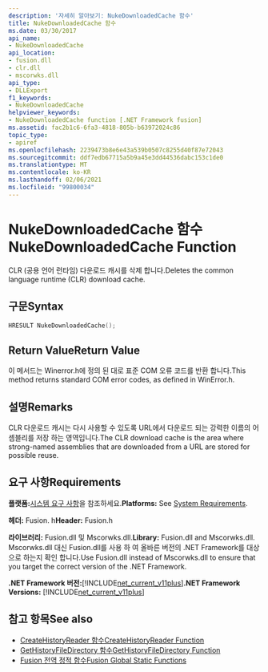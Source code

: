 ```yaml
---
description: '자세히 알아보기: NukeDownloadedCache 함수'
title: NukeDownloadedCache 함수
ms.date: 03/30/2017
api_name:
- NukeDownloadedCache
api_location:
- fusion.dll
- clr.dll
- mscorwks.dll
api_type:
- DLLExport
f1_keywords:
- NukeDownloadedCache
helpviewer_keywords:
- NukeDownloadedCache function [.NET Framework fusion]
ms.assetid: fac2b1c6-6fa3-4818-805b-b63972024c86
topic_type:
- apiref
ms.openlocfilehash: 2239473b8e6e43a539b0507c8255d40f87e72043
ms.sourcegitcommit: ddf7edb67715a5b9a45e3dd44536dabc153c1de0
ms.translationtype: MT
ms.contentlocale: ko-KR
ms.lasthandoff: 02/06/2021
ms.locfileid: "99800034"
---
```

# <a name="nukedownloadedcache-function"></a><span data-ttu-id="5f9e5-103">NukeDownloadedCache 함수</span><span class="sxs-lookup"><span data-stu-id="5f9e5-103">NukeDownloadedCache Function</span></span>

<span data-ttu-id="5f9e5-104">CLR (공용 언어 런타임) 다운로드 캐시를 삭제 합니다.</span><span class="sxs-lookup"><span data-stu-id="5f9e5-104">Deletes the common language runtime (CLR) download cache.</span></span>  
  
## <a name="syntax"></a><span data-ttu-id="5f9e5-105">구문</span><span class="sxs-lookup"><span data-stu-id="5f9e5-105">Syntax</span></span>  
  
```cpp  
HRESULT NukeDownloadedCache();  
```  
  
## <a name="return-value"></a><span data-ttu-id="5f9e5-106">Return Value</span><span class="sxs-lookup"><span data-stu-id="5f9e5-106">Return Value</span></span>  

 <span data-ttu-id="5f9e5-107">이 메서드는 Winerror.h에 정의 된 대로 표준 COM 오류 코드를 반환 합니다.</span><span class="sxs-lookup"><span data-stu-id="5f9e5-107">This method returns standard COM error codes, as defined in WinError.h.</span></span>  
  
## <a name="remarks"></a><span data-ttu-id="5f9e5-108">설명</span><span class="sxs-lookup"><span data-stu-id="5f9e5-108">Remarks</span></span>  

 <span data-ttu-id="5f9e5-109">CLR 다운로드 캐시는 다시 사용할 수 있도록 URL에서 다운로드 되는 강력한 이름의 어셈블리를 저장 하는 영역입니다.</span><span class="sxs-lookup"><span data-stu-id="5f9e5-109">The CLR download cache is the area where strong-named assemblies that are downloaded from a URL are stored for possible reuse.</span></span>  
  
## <a name="requirements"></a><span data-ttu-id="5f9e5-110">요구 사항</span><span class="sxs-lookup"><span data-stu-id="5f9e5-110">Requirements</span></span>  

 <span data-ttu-id="5f9e5-111">**플랫폼:**[시스템 요구 사항](../../get-started/system-requirements.md)을 참조하세요.</span><span class="sxs-lookup"><span data-stu-id="5f9e5-111">**Platforms:** See [System Requirements](../../get-started/system-requirements.md).</span></span>  
  
 <span data-ttu-id="5f9e5-112">**헤더:** Fusion. h</span><span class="sxs-lookup"><span data-stu-id="5f9e5-112">**Header:** Fusion.h</span></span>  
  
 <span data-ttu-id="5f9e5-113">**라이브러리:** Fusion.dll 및 Mscorwks.dll.</span><span class="sxs-lookup"><span data-stu-id="5f9e5-113">**Library:** Fusion.dll and Mscorwks.dll.</span></span> <span data-ttu-id="5f9e5-114">Mscorwks.dll 대신 Fusion.dll를 사용 하 여 올바른 버전의 .NET Framework를 대상으로 하는지 확인 합니다.</span><span class="sxs-lookup"><span data-stu-id="5f9e5-114">Use Fusion.dll instead of Mscorwks.dll to ensure that you target the correct version of the .NET Framework.</span></span>  
  
 <span data-ttu-id="5f9e5-115">**.NET Framework 버전:**[!INCLUDE[net_current_v11plus](../../../../includes/net-current-v11plus-md.md)]</span><span class="sxs-lookup"><span data-stu-id="5f9e5-115">**.NET Framework Versions:** [!INCLUDE[net_current_v11plus](../../../../includes/net-current-v11plus-md.md)]</span></span>  
  
## <a name="see-also"></a><span data-ttu-id="5f9e5-116">참고 항목</span><span class="sxs-lookup"><span data-stu-id="5f9e5-116">See also</span></span>

- [<span data-ttu-id="5f9e5-117">CreateHistoryReader 함수</span><span class="sxs-lookup"><span data-stu-id="5f9e5-117">CreateHistoryReader Function</span></span>](createhistoryreader-function.md)
- [<span data-ttu-id="5f9e5-118">GetHistoryFileDirectory 함수</span><span class="sxs-lookup"><span data-stu-id="5f9e5-118">GetHistoryFileDirectory Function</span></span>](gethistoryfiledirectory-function.md)
- [<span data-ttu-id="5f9e5-119">Fusion 전역 정적 함수</span><span class="sxs-lookup"><span data-stu-id="5f9e5-119">Fusion Global Static Functions</span></span>](fusion-global-static-functions.md)
